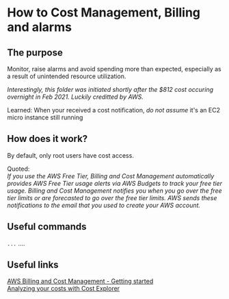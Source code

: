 # How to Cost Management, Billing and alarms

## The purpose
Monitor, raise alarms and avoid spending more than expected, especially as a result of unintended resource utilization.

*Interestingly, this folder was initiated shortly after the $812 cost occuring overnight in Feb 2021. Luckily creditted by AWS.* 

Learned: When your received a cost notification, *do not assume* it's an EC2 micro instance still running 


## How does it work?
By default, only root users have cost access.

Quoted:  
*If you use the AWS Free Tier, Billing and Cost Management automatically provides AWS Free Tier usage alerts via AWS Budgets to track your free tier usage. Billing and Cost Management notifies you when you go over the free tier limits or are forecasted to go over the free tier limits. AWS sends these notifications to the email that you used to create your AWS account.* 

## Useful commands
`...`  ....  

## Useful links
[AWS Billing and Cost Management - Getting started](https://docs.aws.amazon.com/awsaccountbilling/latest/aboutv2/billing-getting-started.html)  
[Analyzing your costs with Cost Explorer](https://docs.aws.amazon.com/awsaccountbilling/latest/aboutv2/ce-what-is.html)  
